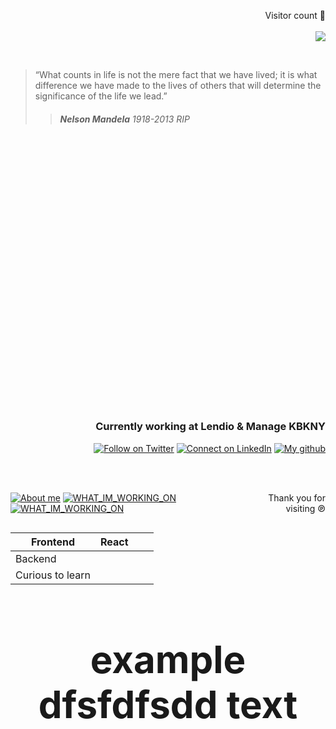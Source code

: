 <p align="right">
  Visitor count  🙌<br><br>
  <img src="https://profile-counter.glitch.me/papykabukanyi/count.svg" />
</p>

<br>

>“What counts in life is not the mere fact that we have lived; it is what difference we have made to the lives of others that will determine the significance of the life we lead.”
>> <h6><strong>Nelson Mandela</strong> <em>1918-2013 RIP</em></h6>

<br>
<h1 align="Left" style="color:White;font-weight:700;font-size:60px;opacity: 0.20;">HELLO</h1>
<h1 align="right" style="color:White;font-weight:700;font-size:60px;opacity: 0.20;">IM PAPY KABUKANYI</h1>

<div align="right">
<h3>Currently working at Lendio & Manage KBKNY</h1>
</div>


<div align="right">



  <a href="">[![Follow on Twitter](https://img.shields.io/badge/Twitter-FFF?style=for-the-badge&logo=twitter&logoColor=black)](https://twitter.com/kbkny)</a>
  <a href="">[![Connect on LinkedIn](https://img.shields.io/badge/LinkedIn-FFF?style=for-the-badge&logo=linkedin&logoColor=black
)](https://www.linkedin.com/in/papykabukanyi/)</a>
  <a href=""> [![My github](https://img.shields.io/badge/GitHub-FFF?style=for-the-badge&logo=github&logoColor=black)](https://github.com/papykabukanyi)</a>
</div>
<br>
<br>

<div style="display:flex; justify-content:space-between;">


<a href="">[![About me](https://img.shields.io/badge/ABOUT_ME-000?style=for-the-badge&logo=&logoColor=black)](/Desktop/readme/assets/pages/aboutme.md)</a>
<a href="">[![WHAT_IM_WORKING_ON](https://img.shields.io/badge/WHAT_IM_WORKING_ON-000?style=for-the-badge&logo=&logoColor=black)](PATH)</a>
<a href="">[![WHAT_IM_WORKING_ON](https://img.shields.io/badge/WHAT_NEXT-000?style=for-the-badge&logo=&logoColor=black)](PATH)</a>
<p align="right">Thank you for visiting ℗
</p>
</div>

<div style="font-size:60px;">

| Frontend         | React |   |   |
|------------------|-------|---|---|
| Backend          |       |   |   |
| Curious to learn |       |   |   |

</div>

<h1 style="text-align:center;font-weight:700;font-size:60px;"> example dfsfdfsdd text </p